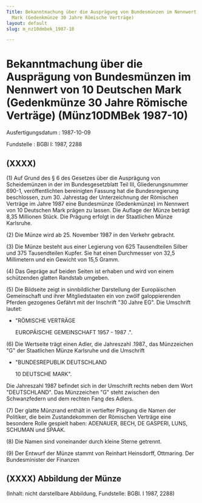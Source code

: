 ```yaml
---
Title: Bekanntmachung über die Ausprägung von Bundesmünzen im Nennwert von 10 Deutschen
  Mark (Gedenkmünze 30 Jahre Römische Verträge)
layout: default
slug: m_nz10dmbek_1987-10

---
```


# Bekanntmachung über die Ausprägung von Bundesmünzen im Nennwert von 10 Deutschen Mark (Gedenkmünze 30 Jahre Römische Verträge) (Münz10DMBek 1987-10)

Ausfertigungsdatum
:   1987-10-09

Fundstelle
:   BGBl I: 1987, 2288



## (XXXX)

(1) Auf Grund des § 6 des Gesetzes über die Ausprägung von
Scheidemünzen in der im Bundesgesetzblatt Teil III, Gliederungsnummer
690-1, veröffentlichten bereinigten Fassung hat die Bundesregierung
beschlossen, zum 30. Jahrestag der Unterzeichnung der Römischen
Verträge im Jahre 1987 eine Bundesmünze (Gedenkmünze) im Nennwert von
10 Deutschen Mark prägen zu lassen. Die Auflage der Münze beträgt 8,35
Millionen Stück. Die Prägung erfolgt in der Staatlichen Münze
Karlsruhe.

(2) Die Münze wird ab 25. November 1987 in den Verkehr gebracht.

(3) Die Münze besteht aus einer Legierung von 625 Tausendteilen Silber
und 375 Tausendteilen Kupfer. Sie hat einen Durchmesser von 32,5
Millimetern und ein Gewicht von 15,5 Gramm.

(4) Das Gepräge auf beiden Seiten ist erhaben und wird von einem
schützenden glatten Randstab umgeben.

(5) Die Bildseite zeigt in sinnbildlicher Darstellung der Europäischen
Gemeinschaft und ihrer Mitgliedstaaten ein von zwölf galoppierenden
Pferden gezogenes Gefährt mit der Inschrift "30 Jahre EG". Die
Umschrift lautet:

*   "RÖMISCHE VERTRÄGE

    EUROPÄISCHE GEMEINSCHAFT 1957 - 1987
    .".




(6) Die Wertseite trägt einen Adler, die Jahreszahl
.1987., das Münzzeichen "G" der Staatlichen Münze Karlsruhe und die
Umschrift

*   "BUNDESREPUBLIK DEUTSCHLAND

    10 DEUTSCHE MARK".



Die Jahreszahl 1987 befindet sich in der Umschrift rechts neben dem
Wort "DEUTSCHLAND". Das Münzzeichen "G" steht zwischen den
Schwanzfedern und dem rechten Fang des Adlers.

(7) Der glatte Münzrand enthält in vertiefter Prägung die Namen der
Politiker, die beim Zustandekommen der Römischen Verträge eine
besondere Rolle gespielt haben: ADENAUER, BECH, DE GASPERI, LUNS,
SCHUMAN und SPAAK.

(8) Die Namen sind voneinander durch kleine Sterne getrennt.

(9) Der Entwurf der Münze stammt von Reinhart Heinsdorff, Ottmaring.
Der Bundesminister der Finanzen


## (XXXX) Abbildung der Münze

(Inhalt: nicht darstellbare Abbildung,
Fundstelle: BGBl. I 1987, 2288)


